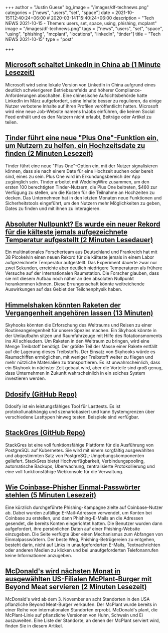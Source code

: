 +++
author = "Justin Guese"
bg_image = "/images/df-technews.png"
categories = ["news", "users", "set", "space"]
date = 2021-10-15T12:40:24+06:00 # 2020-03-14T15:40:24+06:00
description = "Tech NEWS 2021-10-15 - Themen: users, set, space, using, phishing, mcplant"
image = "/images/df-technews.png"
tags = ["news", "users", "set", "space", "using", "phishing", "mcplant", "locations", "linkedin", "tinder"]
title = "Tech NEWS 2021-10-15"
type = "post"

+++

## [Microsoft schaltet LinkedIn in China ab (1 Minute Lesezeit)](https://www.cnbc.com/2021/10/14/microsoft-to-shut-down-linkedin-in-china.html)

 Microsoft wird seine lokale Version von LinkedIn in China aufgrund eines deutlich schwierigeren Betriebsumfelds und höherer Compliance-Anforderungen abschalten. Eine chinesische Aufsichtsbehörde hatte LinkedIn im März aufgefordert, seine Inhalte besser zu regulieren, da einige Nutzer verbotene Inhalte auf ihren Profilen veröffentlicht hatten. Microsoft wird eine neue Job-Website namens InJobs einführen, die keinen Social Feed enthält und es den Nutzern nicht erlaubt, Beiträge oder Artikel zu teilen.

## [Tinder führt eine neue "Plus One"-Funktion ein, um Nutzern zu helfen, ein Hochzeitsdate zu finden (2 Minuten Lesezeit)](https://techcrunch.com/2021/10/14/tinder-is-releasing-a-new-plus-one-feature-to-help-users-find-a-wedding-date/)

 Tinder führt eine neue "Plus One"-Option ein, mit der Nutzer signalisieren können, dass sie nach einem Date für eine Hochzeit suchen oder bereit sind, eines zu sein. Plus One wird im Erkundungsbereich der App zugänglich sein. Tinder arbeitet mit WeddingWire zusammen, um den ersten 100 berechtigten Tinder-Nutzern, die Plus One beitreten, $460 zur Verfügung zu stellen, um die Kosten für die Teilnahme an Hochzeiten zu decken. Das Unternehmen hat in den letzten Monaten neue Funktionen und Sicherheitstools eingeführt, um den Nutzern mehr Möglichkeiten zu geben, Dates zu finden und mit ihnen zu interagieren.

## [Absoluter Nullpunkt? Es wurde ein neuer Rekord für die kälteste jemals aufgezeichnete Temperatur aufgestellt (2 Minuten Lesedauer)](https://interestingengineering.com/absolute-zero-a-new-record-was-set-for-the-coldest-temperature-ever-recorded)

 Ein multinationales Forscherteam aus Deutschland und Frankreich hat mit 38 Picokelvin einen neuen Rekord für die kälteste jemals in einem Labor aufgezeichnete Temperatur aufgestellt. Das Experiment dauerte zwar nur zwei Sekunden, erreichte aber deutlich niedrigere Temperaturen als frühere Versuche auf der Internationalen Raumstation. Die Forscher glauben, dass sie mit diesem Aufbau noch näher an den absoluten Nullpunkt herankommen können. Diese Errungenschaft könnte weitreichende Auswirkungen auf das Gebiet der Teilchenphysik haben.

## [Himmelshaken könnten Raketen der Vergangenheit angehören lassen (13 Minuten)](https://interestingengineering.com/skyhooks-might-just-make-rockets-a-thing-of-the-past)

 Skyhooks könnten die Erforschung des Weltraums und Reisen zu einer Routineangelegenheit für unsere Spezies machen. Ein Skyhook könnte in der Umlaufbahn sitzen und Raumfahrzeuge mit Hilfe des Rotationsmoments ins All schleudern. Um Raketen in den Weltraum zu bringen, wird eine Menge Treibstoff benötigt. Der größte Teil der Masse einer Rakete entfällt auf die Lagerung dieses Treibstoffs. Der Einsatz von Skyhooks würde es Raumschiffen ermöglichen, mit weniger Treibstoff weiter zu fliegen und mehr nützliche Materialien zu transportieren. Es ist unwahrscheinlich, dass ein Skyhook in nächster Zeit gebaut wird, aber die Vorteile sind groß genug, dass Unternehmen in Zukunft wahrscheinlich in ein solches System investieren werden.

## [Ddosify (GitHub Repo)](https://github.com/ddosify/ddosify)

 Ddosify ist ein leistungsfähiges Tool für Lasttests. Es ist protokollunabhängig und szenariobasiert und kann Systemgrenzen über verschiedene Lasttypen hinweg testen. Beispiele sind verfügbar.

## [StackGres (GitHub Repo)](https://github.com/ongres/stackgres/)

 StackGres ist eine voll funktionsfähige Plattform für die Ausführung von PostgreSQL auf Kubernetes. Sie wird mit einem sorgfältig ausgewählten und abgestimmten Satz von PostgreSQL-Umgebungskomponenten geliefert. StackGres bietet Hochverfügbarkeit, Verbindungspooling, automatische Backups, Überwachung, zentralisierte Protokollierung und eine voll funktionsfähige Webkonsole für die Verwaltung.

## [Wie Coinbase-Phisher Einmal-Passwörter stehlen (5 Minuten Lesezeit)](https://krebsonsecurity.com/2021/10/how-coinbase-phishers-steal-one-time-passwords/)

 Eine kürzlich durchgeführte Phishing-Kampagne zielte auf Coinbase-Nutzer ab. Dabei wurden zufällige E-Mail-Adressen verwendet, um Konten bei Coinbase zu erstellen, und dann Phishing-E-Mails an die Adressen gesendet, die bereits Konten eingerichtet hatten. Die Benutzer wurden dann aufgefordert, ihre persönlichen Daten auf einer Phishing-Website einzugeben. Die Seite verfügte über einen Mechanismus zum Abfangen von Einmalpasswörtern. Der beste Weg, Phishing-Betrügereien zu entgehen, besteht darin, nicht auf Links in unaufgeforderten E-Mails, Textnachrichten oder anderen Medien zu klicken und bei unaufgeforderten Telefonanrufen keine Informationen anzugeben.

## [McDonald's wird nächsten Monat in ausgewählten US-Filialen McPlant-Burger mit Beyond Meat servieren (2 Minuten Lesezeit)](https://techcrunch.com/2021/10/14/mcdonalds-will-serve-beyond-meat-mcplant-burgers-in-select-us-locations-next-month/)

 McDonald's wird ab dem 3. November an acht Standorten in den USA pflanzliche Beyond Meat-Burger verkaufen. Der McPlant wurde bereits in einer Reihe von internationalen Standorten erprobt. McDonald's plant, die McPlant-Linie auf pflanzliche Versionen von Huhn, Schwein und Ei auszuweiten. Eine Liste der Standorte, an denen der McPlant serviert wird, finden Sie in diesem Artikel.

